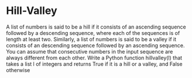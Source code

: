 # Hill-Valley
A list of numbers is said to be a hill if it consists of an ascending sequence followed by a descending sequence, where each of the sequences is of length at least two. Similarly, a list of numbers is said to be a valley if it consists of an descending sequence followed by an ascending sequence. You can assume that consecutive numbers in the input sequence are always different from each other.  Write a Python function hillvalley(l) that takes a list l of integers and returns True if it is a hill or a valley, and False otherwise

